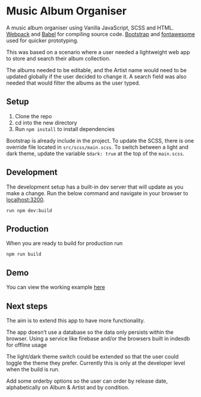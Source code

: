 # Music Album Organiser

A music album organiser using Vanilla JavaScript, SCSS and HTML. [Webpack](https://webpack.js.org/) and [Babel](https://babeljs.io/) for compiling source code. [Bootstrap](https://getbootstrap.com/) and [fontawesome](https://fontawesome.com/v4.7.0/) used for quicker prototyping.

This was based on a scenario where a user needed a lightweight web app to store and search their album collection.

The albums needed to be editable, and the Artist name would need to be updated globally if the user decided to change it. A search field was also needed that would filter the albums as the user typed.

## Setup
1. Clone the repo
2. cd into the new directory
3. Run `npm install` to install dependencies

Bootstrap is already include in the project. To update the SCSS, there is one override file located in `src/scss/main.scss`. To switch between a light and dark theme, update the variable `$dark: true` at the top of the `main.scss`.

## Development
The development setup has a built-in dev server that will update as you make a change. Run the below command and navigate in your browser to [localhost:3200](localhost:3200).
```
run npm dev:build
```

## Production
When you are ready to build for production run
```
npm run build
```

## Demo
You can view the working example [here](https://scottquested.github.io/Music-Album-Organiser-App/)

## Next steps
The aim is to extend this app to have more functionality.

The app doesn’t use a database so the data only persists within the browser. Using a service like firebase and/or the browsers built in indexdb for offline usage

The light/dark theme switch could be extended so that the user could toggle the theme they prefer. Currently this is only at the developer level when the build is run.

Add some orderby options so the user can order by release date, alphabetically on Album & Artist and by condition.
